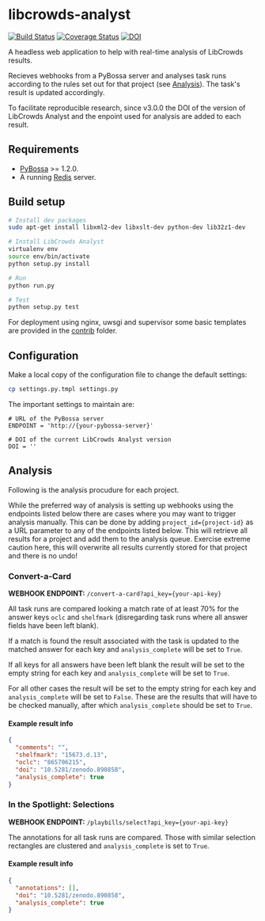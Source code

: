 # libcrowds-analyst

[![Build Status](https://travis-ci.org/LibCrowds/libcrowds-analyst.svg?branch=master)](https://travis-ci.org/alexandermendes/libcrowds-analyst)
[![Coverage Status](https://coveralls.io/repos/github/LibCrowds/libcrowds-analyst/badge.svg?branch=master)](https://coveralls.io/github/alexandermendes/libcrowds-analyst?branch=master)
[![DOI](https://zenodo.org/badge/60735973.svg)](https://zenodo.org/badge/latestdoi/60735973)

A headless web application to help with real-time analysis of LibCrowds results.

Recieves webhooks from a PyBossa server and analyses task runs according to the
rules set out for that project (see [Analysis](README.md#Analysis)). The  task's
result is updated accordingly.

To facilitate reproducible research, since v3.0.0 the DOI of the version of
LibCrowds Analyst and the enpoint used for analysis are added to each result.

## Requirements

- [PyBossa](https://github.com/PyBossa/pybossa) >= 1.2.0.
- A running [Redis](https://github.com/antirez/redis) server.


## Build setup

```bash
# Install dev packages
sudo apt-get install libxml2-dev libxslt-dev python-dev lib32z1-dev

# Install LibCrowds Analyst
virtualenv env
source env/bin/activate
python setup.py install

# Run
python run.py

# Test
python setup.py test
```

For deployment using nginx, uwsgi and supervisor some basic templates are
provided in the [contrib](./contrib) folder.

## Configuration

Make a local copy of the configuration file to change the default settings:

```bash
cp settings.py.tmpl settings.py
```

The important settings to maintain are:

```
# URL of the PyBossa server
ENDPOINT = 'http://{your-pybossa-server}'

# DOI of the current LibCrowds Analyst version
DOI = ''
```

## Analysis

Following is the analysis procudure for each project.

While the preferred way of analysis is setting up webhooks using the endpoints
listed below there are cases where you may want to trigger analysis manually.
This can be done by adding `project_id={project-id}` as a URL parameter to
any of the endpoints listed below. This will retrieve all results for a project
and add them to the analysis queue. Exercise extreme caution here, this will
overwrite all results currently stored for that project and there is no undo!

### Convert-a-Card

**WEBHOOK ENDPOINT:** `/convert-a-card?api_key={your-api-key}`

All task runs are compared looking a match rate of at least 70% for the answer
keys `oclc` and `shelfmark` (disregarding task runs where all answer fields
have been left blank).

If a match is found the result associated with the task is updated to the
matched answer for each key and `analysis_complete` will be set to `True`.

If all keys for all answers have been left blank the result will be set to the
empty string for each key and `analysis_complete` will be set to `True`.

For all other cases the result will be set to the empty string for each key
and `analysis_complete` will be set to `False`. These are the  results that will
have to be checked manually, after which `analysis_complete` should be set to
`True`.

#### Example result info
```json
{
  "comments": "",
  "shelfmark": "15673.d.13",
  "oclc": "865706215",
  "doi": "10.5281/zenodo.890858",
  "analysis_complete": true
}
```

### In the Spotlight: Selections

**WEBHOOK ENDPOINT:** `/playbills/select?api_key={your-api-key}`

The annotations for all task runs are compared. Those with similar selection
rectangles are clustered and `analysis_complete` is set to `True`.

#### Example result info
```json
{
  "annotations": [],
  "doi": "10.5281/zenodo.890858",
  "analysis_complete": true
}
```
